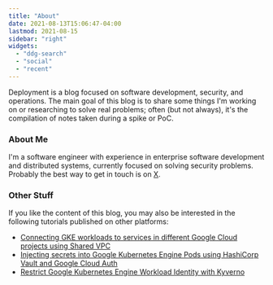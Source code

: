 ```yaml
---
title: "About"
date: 2021-08-13T15:06:47-04:00
lastmod: 2021-08-15
sidebar: "right"
widgets:
  - "ddg-search"
  - "social"
  - "recent"
---
```


Deployment is a blog focused on software development, security, and operations. The main goal of this blog is to share some things I'm working on or researching to solve real problems; often (but not always), it's the compilation of notes taken during a spike or PoC.

### About Me

I'm a software engineer with experience in enterprise software development and distributed systems, currently focused on solving security problems. Probably the best way to get in touch is on [X](https://x.com/soeirosantos_).

### Other Stuff

If you like the content of this blog, you may also be interested in the following tutorials published on other platforms:

- [Connecting GKE workloads to services in different Google Cloud projects using Shared VPC](https://cloud.google.com/community/tutorials/shared-vpc-gke-cloud-memorystore)
- [Injecting secrets into Google Kubernetes Engine Pods using HashiCorp Vault and Google Cloud Auth](https://cloud.google.com/community/tutorials/vault-injector-gke)
- [Restrict Google Kubernetes Engine Workload Identity with Kyverno](https://cloud.google.com/community/tutorials/restrict-workload-identity-with-kyverno)

